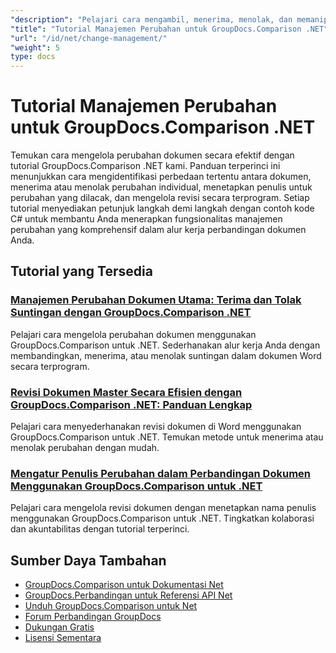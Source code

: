 ```yaml
---
"description": "Pelajari cara mengambil, menerima, menolak, dan memanipulasi perubahan yang terdeteksi antara dokumen dengan GroupDocs.Comparison untuk .NET."
"title": "Tutorial Manajemen Perubahan untuk GroupDocs.Comparison .NET"
"url": "/id/net/change-management/"
"weight": 5
type: docs
---
```

# Tutorial Manajemen Perubahan untuk GroupDocs.Comparison .NET

Temukan cara mengelola perubahan dokumen secara efektif dengan tutorial GroupDocs.Comparison .NET kami. Panduan terperinci ini menunjukkan cara mengidentifikasi perbedaan tertentu antara dokumen, menerima atau menolak perubahan individual, menetapkan penulis untuk perubahan yang dilacak, dan mengelola revisi secara terprogram. Setiap tutorial menyediakan petunjuk langkah demi langkah dengan contoh kode C# untuk membantu Anda menerapkan fungsionalitas manajemen perubahan yang komprehensif dalam alur kerja perbandingan dokumen Anda.

## Tutorial yang Tersedia

### [Manajemen Perubahan Dokumen Utama: Terima dan Tolak Suntingan dengan GroupDocs.Comparison .NET](./groupdocs-comparison-net-accept-reject-changes/)
Pelajari cara mengelola perubahan dokumen menggunakan GroupDocs.Comparison untuk .NET. Sederhanakan alur kerja Anda dengan membandingkan, menerima, atau menolak suntingan dalam dokumen Word secara terprogram.

### [Revisi Dokumen Master Secara Efisien dengan GroupDocs.Comparison .NET: Panduan Lengkap](./groupdocs-comparison-net-document-revisions-guide/)
Pelajari cara menyederhanakan revisi dokumen di Word menggunakan GroupDocs.Comparison untuk .NET. Temukan metode untuk menerima atau menolak perubahan dengan mudah.

### [Mengatur Penulis Perubahan dalam Perbandingan Dokumen Menggunakan GroupDocs.Comparison untuk .NET](./groupdocs-comparison-net-set-author-changes-document-comparison/)
Pelajari cara mengelola revisi dokumen dengan menetapkan nama penulis menggunakan GroupDocs.Comparison untuk .NET. Tingkatkan kolaborasi dan akuntabilitas dengan tutorial terperinci.

## Sumber Daya Tambahan

- [GroupDocs.Comparison untuk Dokumentasi Net](https://docs.groupdocs.com/comparison/net/)
- [GroupDocs.Perbandingan untuk Referensi API Net](https://reference.groupdocs.com/comparison/net/)
- [Unduh GroupDocs.Comparison untuk Net](https://releases.groupdocs.com/comparison/net/)
- [Forum Perbandingan GroupDocs](https://forum.groupdocs.com/c/comparison)
- [Dukungan Gratis](https://forum.groupdocs.com/)
- [Lisensi Sementara](https://purchase.groupdocs.com/temporary-license/)